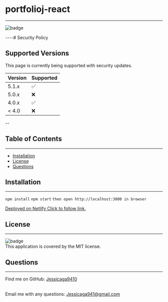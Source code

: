 # portfolioj-react
  ------
![badge](https://img.shields.io/badge/license-MIT-ff69b4)

----# Security Policy

## Supported Versions

This page is currently being supported with security updates.

| Version | Supported          |
| ------- | ------------------ |
| 5.1.x   | :white_check_mark: |
| 5.0.x   | :x:                |
| 4.0.x   | :white_check_mark: |
| < 4.0   | :x:                |


--


 ## Table of Contents
------
- [Installation](#installation)
- [License](#license)
- [Questions](#questions)

## Installation
------
`npm install` `npm start` `then open http://localhost:3000 in browser`

[Deployed on Netlify Click to follow link.](https://63c735af06059900089c05d8--deluxe-travesseiro-e0f4c4.netlify.app/)

## License
------
![badge](https://img.shields.io/badge/license-MIT-ff69b4)
<br />
This application is covered by the MIT license. 

## Questions
------
Find me on GitHub: [Jessicaga9410](https://github.com/Jessicaga9410)<br />
<br />

Email me with any questions: Jessicaga941@gmail.com<br /><br />

